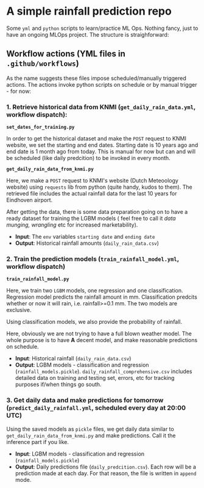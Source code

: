 # A simple rainfall prediction repo
Some `yml` and `python` scripts to learn/practice ML Ops. Nothing fancy, just to have an ongoing MLOps project. The structure is straighforward:

## Workflow actions (YML files in `.github/workflows`)
As the name suggests these files impose scheduled/manually triggered actions. The actions invoke  python scripts on schedule or by manual trigger - for now:

### 1. Retrieve historical data from KNMI (`get_daily_rain_data.yml`, workflow dispatch): 
**`set_dates_for_training.py`**

In order to get the historical dataset and make the `POST` request to KNMI website, we set the starting and end dates. Starting date is 10 years ago and end date is 1 month ago from today. This is manual for now but can and will be scheduled (like daily predcition) to be invoked in every month. 

**`get_daily_rain_data_from_knmi.py`**

Here, we make a `POST` request to KNMI's website (Dutch Meteoology website) using `requests` lib from python (quite handy, kudos to them). The retrieved file includes the actual rainfall data for the last 10 years for Eindhoven airport.

After getting the data, there is some data preparation going on to have a ready dataset for training the LGBM models ( feel free to call it *data munging, wrangling* etc for increased marketability).   

- **Input**: The `env` variables `starting date` and `ending date`
- **Output**: Historical rainfall amounts (`daily_rain_data.csv`)
 

### 2. Train the prediction models (`train_rainfall_model.yml`, workflow dispatch)
**`train_rainfall_model.py`**

Here, we train two `LGBM` models, one regression and one classification. Regression model predicts the rainfall amount in mm. Classification predcits whether or now it will rain, i.e. rainfall>=0.1 mm. The two models are exclusive. 

Using classification models, we also provide the probability of rainfall. 

Here, obviously we are not trying to have a full blown weather model. The whole purpose is to have **A** decent model, and make reasonable predictions on schedule. 

- **Input**: Historical rainfall (`daily_rain_data.csv`)
- **Output**: LGBM models - classification and regression (`rainfall_models.pickle`). `daily_rainfall_comprehensive.csv` includes detailed data on training and testing set, errors, etc for tracking purposes if/when things go south.

### 3.  Get daily data and make predictions for tomorrow (`predict_daily_rainfall.yml`, scheduled every day at 20:00 UTC)
Using the saved models as `pickle` files, we get daily data similar to `get_daily_rain_data_from_knmi.py` and make predictions. Call it the inference part if you like.

- **Input**: LGBM models - classification and regression (`rainfall_models.pickle`)
- **Output**: Daily predictions file (`daily_predcition.csv`). Each row will be a prediction made at each day. For that reason, the file is written in `append` mode.
